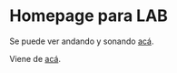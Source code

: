 # Homepage para LAB


Se puede ver andando y sonando [acá](https://labsl.multimediales.com.ar).

Viene de [acá](https://github.com/MarxBro/quicky_blog).

